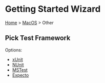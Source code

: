 <!--
GENERATED FILE - DO NOT EDIT
This file was generated by [MarkdownSnippets](https://github.com/SimonCropp/MarkdownSnippets).
Source File: /docs/mdsource/wiz/MacOS_Other.source.md
To change this file edit the source file and then run MarkdownSnippets.
-->

# Getting Started Wizard

[Home](/docs/wiz/readme.md) > [MacOS](MacOS.md) > Other

## Pick Test Framework

Options:
 * [xUnit](result_MacOS_Other_xUnit.md)
 * [NUnit](result_MacOS_Other_NUnit.md)
 * [MSTest](result_MacOS_Other_MSTest.md)
 * [Expecto](result_MacOS_Other_Expecto.md)
